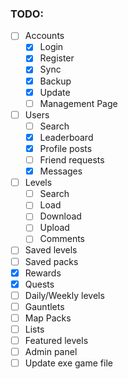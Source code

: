### TODO:

- [ ] Accounts
	- [x] Login
	- [x] Register
	- [x] Sync
	- [x] Backup
    - [x] Update
	- [ ] Management Page
- [ ] Users
    - [ ] Search
    - [x] Leaderboard
    - [x] Profile posts
    - [ ] Friend requests
    - [x] Messages
- [ ] Levels
    - [ ] Search
    - [ ] Load
    - [ ] Download
    - [ ] Upload
    - [ ] Comments
- [ ] Saved levels
- [ ] Saved packs
- [x] Rewards
- [x] Quests
- [ ] Daily/Weekly levels
- [ ] Gauntlets
- [ ] Map Packs
- [ ] Lists
- [ ] Featured levels
- [ ] Admin panel
- [ ] Update exe game file
